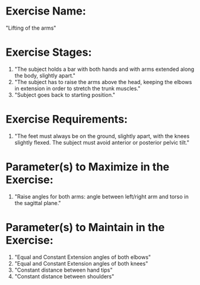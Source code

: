 # Exercise Name:
"Lifting of the arms"

# Exercise Stages:
1. "The subject holds a bar with both hands and with arms extended along the body, slightly apart."
2. "The subject has to raise the arms above the head, keeping the elbows in extension in order to stretch the trunk muscles."
3. "Subject goes back to starting position."

# Exercise Requirements:
1. "The feet must always be on the ground, slightly apart, with the knees slightly flexed. The subject must avoid anterior or posterior pelvic tilt."
	
# Parameter(s) to Maximize in the Exercise:
1. "Raise angles for both arms: angle between left/right arm and torso in the sagittal plane."

# Parameter(s) to Maintain in the Exercise:
1. "Equal and Constant Extension angles of both elbows"
2. "Equal and Constant Extension angles of both knees"
3. "Constant distance between hand tips"
4. "Constant distance between shoulders"
